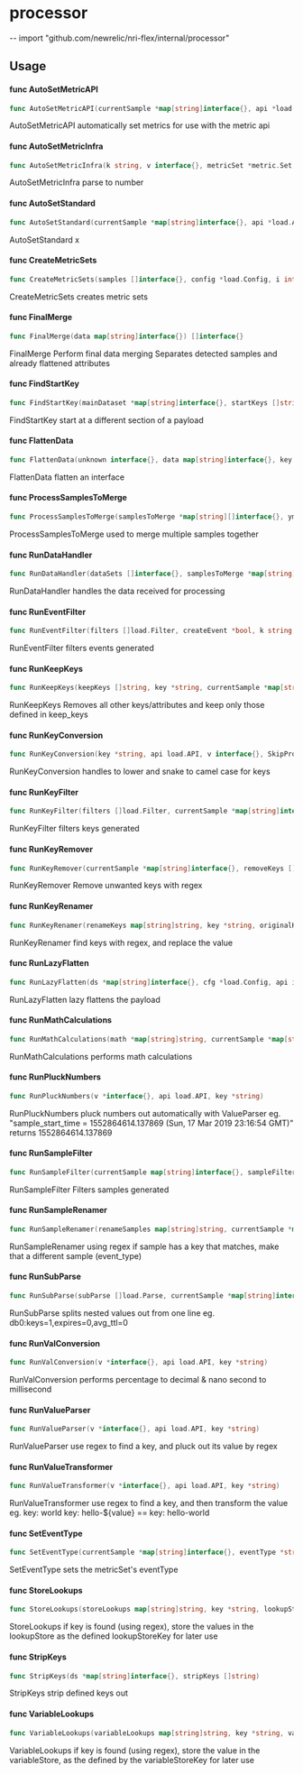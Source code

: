 # processor
--
    import "github.com/newrelic/nri-flex/internal/processor"


## Usage

#### func  AutoSetMetricAPI

```go
func AutoSetMetricAPI(currentSample *map[string]interface{}, api *load.API)
```
AutoSetMetricAPI automatically set metrics for use with the metric api

#### func  AutoSetMetricInfra

```go
func AutoSetMetricInfra(k string, v interface{}, metricSet *metric.Set, metrics map[string]string, autoSet bool, mode string)
```
AutoSetMetricInfra parse to number

#### func  AutoSetStandard

```go
func AutoSetStandard(currentSample *map[string]interface{}, api *load.API, workingEntity *integration.Entity, eventType string, config *load.Config)
```
AutoSetStandard x

#### func  CreateMetricSets

```go
func CreateMetricSets(samples []interface{}, config *load.Config, i int)
```
CreateMetricSets creates metric sets

#### func  FinalMerge

```go
func FinalMerge(data map[string]interface{}) []interface{}
```
FinalMerge Perform final data merging Separates detected samples and already
flattened attributes

#### func  FindStartKey

```go
func FindStartKey(mainDataset *map[string]interface{}, startKeys []string, inheritAttributes bool)
```
FindStartKey start at a different section of a payload

#### func  FlattenData

```go
func FlattenData(unknown interface{}, data map[string]interface{}, key string, sampleKeys map[string]string, api *load.API) map[string]interface{}
```
FlattenData flatten an interface

#### func  ProcessSamplesToMerge

```go
func ProcessSamplesToMerge(samplesToMerge *map[string][]interface{}, yml *load.Config)
```
ProcessSamplesToMerge used to merge multiple samples together

#### func  RunDataHandler

```go
func RunDataHandler(dataSets []interface{}, samplesToMerge *map[string][]interface{}, i int, cfg *load.Config)
```
RunDataHandler handles the data received for processing

#### func  RunEventFilter

```go
func RunEventFilter(filters []load.Filter, createEvent *bool, k string, v interface{})
```
RunEventFilter filters events generated

#### func  RunKeepKeys

```go
func RunKeepKeys(keepKeys []string, key *string, currentSample *map[string]interface{})
```
RunKeepKeys Removes all other keys/attributes and keep only those defined in
keep_keys

#### func  RunKeyConversion

```go
func RunKeyConversion(key *string, api load.API, v interface{}, SkipProcessing *[]string)
```
RunKeyConversion handles to lower and snake to camel case for keys

#### func  RunKeyFilter

```go
func RunKeyFilter(filters []load.Filter, currentSample *map[string]interface{}, k string)
```
RunKeyFilter filters keys generated

#### func  RunKeyRemover

```go
func RunKeyRemover(currentSample *map[string]interface{}, removeKeys []string)
```
RunKeyRemover Remove unwanted keys with regex

#### func  RunKeyRenamer

```go
func RunKeyRenamer(renameKeys map[string]string, key *string, originalKey string)
```
RunKeyRenamer find keys with regex, and replace the value

#### func  RunLazyFlatten

```go
func RunLazyFlatten(ds *map[string]interface{}, cfg *load.Config, api int)
```
RunLazyFlatten lazy flattens the payload

#### func  RunMathCalculations

```go
func RunMathCalculations(math *map[string]string, currentSample *map[string]interface{})
```
RunMathCalculations performs math calculations

#### func  RunPluckNumbers

```go
func RunPluckNumbers(v *interface{}, api load.API, key *string)
```
RunPluckNumbers pluck numbers out automatically with ValueParser eg.
"sample_start_time = 1552864614.137869 (Sun, 17 Mar 2019 23:16:54 GMT)" returns
1552864614.137869

#### func  RunSampleFilter

```go
func RunSampleFilter(currentSample map[string]interface{}, sampleFilters []map[string]string, createSample *bool)
```
RunSampleFilter Filters samples generated

#### func  RunSampleRenamer

```go
func RunSampleRenamer(renameSamples map[string]string, currentSample *map[string]interface{}, key string, eventType *string)
```
RunSampleRenamer using regex if sample has a key that matches, make that a
different sample (event_type)

#### func  RunSubParse

```go
func RunSubParse(subParse []load.Parse, currentSample *map[string]interface{}, key string, v interface{})
```
RunSubParse splits nested values out from one line eg.
db0:keys=1,expires=0,avg_ttl=0

#### func  RunValConversion

```go
func RunValConversion(v *interface{}, api load.API, key *string)
```
RunValConversion performs percentage to decimal & nano second to millisecond

#### func  RunValueParser

```go
func RunValueParser(v *interface{}, api load.API, key *string)
```
RunValueParser use regex to find a key, and pluck out its value by regex

#### func  RunValueTransformer

```go
func RunValueTransformer(v *interface{}, api load.API, key *string)
```
RunValueTransformer use regex to find a key, and then transform the value eg.
key: world key: hello-${value} == key: hello-world

#### func  SetEventType

```go
func SetEventType(currentSample *map[string]interface{}, eventType *string, apiEventType string, apiMerge string, apiName string)
```
SetEventType sets the metricSet's eventType

#### func  StoreLookups

```go
func StoreLookups(storeLookups map[string]string, key *string, lookupStore *map[string][]string, v *interface{})
```
StoreLookups if key is found (using regex), store the values in the lookupStore
as the defined lookupStoreKey for later use

#### func  StripKeys

```go
func StripKeys(ds *map[string]interface{}, stripKeys []string)
```
StripKeys strip defined keys out

#### func  VariableLookups

```go
func VariableLookups(variableLookups map[string]string, key *string, variableStore *map[string]string, v *interface{})
```
VariableLookups if key is found (using regex), store the value in the
variableStore, as the defined by the variableStoreKey for later use
